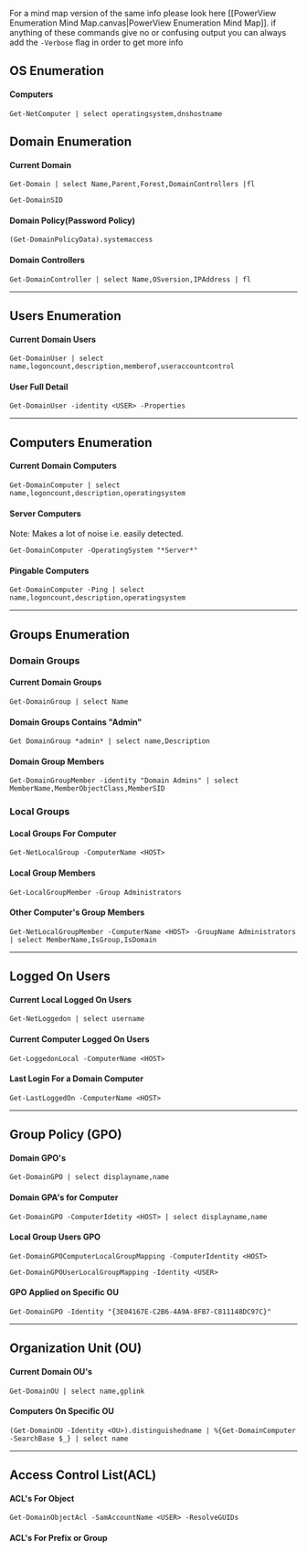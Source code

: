For a mind map version of the same info please look here [[PowerView Enumeration Mind Map.canvas|PowerView Enumeration Mind Map]].
if anything of these commands give no or confusing output you can always add the `-Verbose` flag in order to get more info
## OS Enumeration
#### Computers
```
Get-NetComputer | select operatingsystem,dnshostname
```
## Domain Enumeration
#### Current Domain
```
Get-Domain | select Name,Parent,Forest,DomainControllers |fl
```

```
Get-DomainSID
```
#### Domain Policy(Password Policy)
```
(Get-DomainPolicyData).systemaccess
```
#### Domain Controllers
```
Get-DomainController | select Name,OSversion,IPAddress | fl
```

---
## Users Enumeration
#### Current Domain Users
```
Get-DomainUser | select name,logoncount,description,memberof,useraccountcontrol
```
#### User Full Detail
```
Get-DomainUser -identity <USER> -Properties
```

---
## Computers Enumeration
#### Current Domain Computers
```
Get-DomainComputer | select name,logoncount,description,operatingsystem
```
#### Server Computers
Note: Makes a lot of noise i.e. easily detected.
```
Get-DomainComputer -OperatingSystem "*Server*"
```
#### Pingable Computers
```
Get-DomainComputer -Ping | select name,logoncount,description,operatingsystem
```

---
## Groups Enumeration
### Domain Groups
#### Current Domain Groups
```
Get-DomainGroup | select Name
```
#### Domain Groups Contains "Admin"
```
Get DomainGroup *admin* | select name,Description
```
#### Domain Group Members
```
Get-DomainGroupMember -identity "Domain Admins" | select MemberName,MemberObjectClass,MemberSID
```

### Local Groups
#### Local Groups For Computer
```
Get-NetLocalGroup -ComputerName <HOST>
```
#### Local Group Members
```
Get-LocalGroupMember -Group Administrators
```
#### Other Computer's Group Members
```
Get-NetLocalGroupMember -ComputerName <HOST> -GroupName Administrators | select MemberName,IsGroup,IsDomain
```

---
## Logged On Users
#### Current Local Logged On Users
```
Get-NetLoggedon | select username
```
#### Current Computer Logged On Users
```
Get-LoggedonLocal -ComputerName <HOST>
```
#### Last Login For a Domain Computer
```
Get-LastLoggedOn -ComputerName <HOST>
```

---
## Group Policy (GPO)
#### Domain GPO's
```
Get-DomainGPO | select displayname,name
```
#### Domain GPA's for Computer
```
Get-DomainGPO -ComputerIdetity <HOST> | select displayname,name
```
#### Local Group Users GPO
```
Get-DomainGPOComputerLocalGroupMapping -ComputerIdentity <HOST>
```

```
Get-DomainGPOUserLocalGroupMapping -Identity <USER>
```
#### GPO Applied on Specific OU
```
Get-DomainGPO -Identity "{3E04167E-C2B6-4A9A-8FB7-C811148DC97C}"
```

---
## Organization Unit (OU)
#### Current Domain OU's
```
Get-DomainOU | select name,gplink
```
#### Computers On Specific OU
```
(Get-DomainOU -Identity <OU>).distinguishedname | %{Get-DomainComputer -SearchBase $_} | select name
```

---
## Access Control List(ACL)
#### ACL's For Object
```
Get-DomainObjectAcl -SamAccountName <USER> -ResolveGUIDs
```
#### ACL's For Prefix or Group
```

```